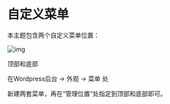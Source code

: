 # 自定义菜单

本主题包含两个自定义菜单位置：

![img](\assets\menu-locations.png)

顶部和底部

在Wordpress后台 -> 外观 -> 菜单 处

新建两套菜单，再在“管理位置”处指定到顶部和底部即可。